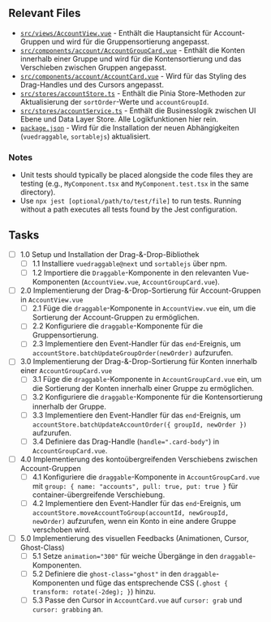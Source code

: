 ## Relevant Files

- [`src/views/AccountView.vue`](src/components/account/AccountView.vue) - Enthält die Hauptansicht für Account-Gruppen und wird für die Gruppensortierung angepasst.
- [`src/components/account/AccountGroupCard.vue`](src/components/account/AccountGroupCard.vue) - Enthält die Konten innerhalb einer Gruppe und wird für die Kontensortierung und das Verschieben zwischen Gruppen angepasst.
- [`src/components/account/AccountCard.vue`](src/components/account/AccountCard.vue) - Wird für das Styling des Drag-Handles und des Cursors angepasst.
- [`src/stores/accountStore.ts`](src/stores/accountStore.ts) - Enthält die Pinia Store-Methoden zur Aktualisierung der `sortOrder`-Werte und `accountGroupId`.
- [`src/stores/accountService.ts`](src/stores/accountService.ts) - Enthält die Businesslogik zwischen UI Ebene und Data Layer Store. Alle Logikfunktionen hier rein.
- [`package.json`](package.json) - Wird für die Installation der neuen Abhängigkeiten (`vuedraggable`, `sortablejs`) aktualisiert.

### Notes

- Unit tests should typically be placed alongside the code files they are testing (e.g., `MyComponent.tsx` and `MyComponent.test.tsx` in the same directory).
- Use `npx jest [optional/path/to/test/file]` to run tests. Running without a path executes all tests found by the Jest configuration.

## Tasks

- [ ] 1.0 Setup und Installation der Drag-&-Drop-Bibliothek
  - [ ] 1.1 Installiere `vuedraggable@next` und `sortablejs` über npm.
  - [ ] 1.2 Importiere die `Draggable`-Komponente in den relevanten Vue-Komponenten (`AccountView.vue`, `AccountGroupCard.vue`).
- [ ] 2.0 Implementierung der Drag-&-Drop-Sortierung für Account-Gruppen in `AccountView.vue`
  - [ ] 2.1 Füge die `draggable`-Komponente in `AccountView.vue` ein, um die Sortierung der Account-Gruppen zu ermöglichen.
  - [ ] 2.2 Konfiguriere die `draggable`-Komponente für die Gruppensortierung.
  - [ ] 2.3 Implementiere den Event-Handler für das `end`-Ereignis, um `accountStore.batchUpdateGroupOrder(newOrder)` aufzurufen.
- [ ] 3.0 Implementierung der Drag-&-Drop-Sortierung für Konten innerhalb einer `AccountGroupCard.vue`
  - [ ] 3.1 Füge die `draggable`-Komponente in `AccountGroupCard.vue` ein, um die Sortierung der Konten innerhalb einer Gruppe zu ermöglichen.
  - [ ] 3.2 Konfiguriere die `draggable`-Komponente für die Kontensortierung innerhalb der Gruppe.
  - [ ] 3.3 Implementiere den Event-Handler für das `end`-Ereignis, um `accountStore.batchUpdateAccountOrder({ groupId, newOrder })` aufzurufen.
  - [ ] 3.4 Definiere das Drag-Handle (`handle=".card-body"`) in `AccountGroupCard.vue`.
- [ ] 4.0 Implementierung des kontoübergreifenden Verschiebens zwischen Account-Gruppen
  - [ ] 4.1 Konfiguriere die `draggable`-Komponente in `AccountGroupCard.vue` mit `group: { name: "accounts", pull: true, put: true }` für container-übergreifende Verschiebung.
  - [ ] 4.2 Implementiere den Event-Handler für das `end`-Ereignis, um `accountStore.moveAccountToGroup(accountId, newGroupId, newOrder)` aufzurufen, wenn ein Konto in eine andere Gruppe verschoben wird.
- [ ] 5.0 Implementierung des visuellen Feedbacks (Animationen, Cursor, Ghost-Class)
  - [ ] 5.1 Setze `animation="300"` für weiche Übergänge in den `draggable`-Komponenten.
  - [ ] 5.2 Definiere die `ghost-class="ghost"` in den `draggable`-Komponenten und füge das entsprechende CSS (`.ghost { transform: rotate(-2deg); }`) hinzu.
  - [ ] 5.3 Passe den Cursor in `AccountCard.vue` auf `cursor: grab` und `cursor: grabbing` an.
